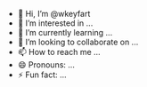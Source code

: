 - 👋 Hi, I’m @wkeyfart
- 👀 I’m interested in ...
- 🌱 I’m currently learning ...
- 💞️ I’m looking to collaborate on ...
- 📫 How to reach me ...
- 😄 Pronouns: ...
- ⚡ Fun fact: ...

<!---
wkeyfart/wkeyfart is a ✨ special ✨ repository because its `README.md` (this file) appears on your GitHub profile.
You can click the Preview link to take a look at your changes.
--->
